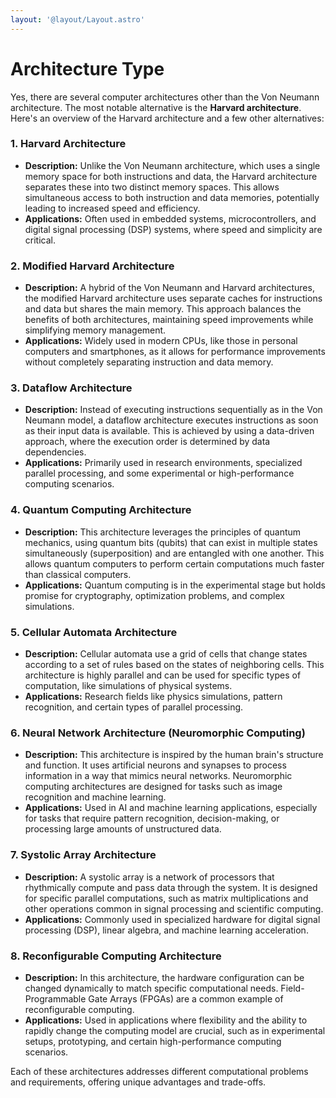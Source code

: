 ```yaml
---
layout: '@layout/Layout.astro'
---
```

# Architecture Type

Yes, there are several computer architectures other than the Von Neumann architecture. The most notable alternative is the **Harvard architecture**. Here's an overview of the Harvard architecture and a few other alternatives:

### 1. **Harvard Architecture**

- **Description:** Unlike the Von Neumann architecture, which uses a single memory space for both instructions and data, the Harvard architecture separates these into two distinct memory spaces. This allows simultaneous access to both instruction and data memories, potentially leading to increased speed and efficiency.
- **Applications:** Often used in embedded systems, microcontrollers, and digital signal processing (DSP) systems, where speed and simplicity are critical.

### 2. **Modified Harvard Architecture**

- **Description:** A hybrid of the Von Neumann and Harvard architectures, the modified Harvard architecture uses separate caches for instructions and data but shares the main memory. This approach balances the benefits of both architectures, maintaining speed improvements while simplifying memory management.
- **Applications:** Widely used in modern CPUs, like those in personal computers and smartphones, as it allows for performance improvements without completely separating instruction and data memory.

### 3. **Dataflow Architecture**

- **Description:** Instead of executing instructions sequentially as in the Von Neumann model, a dataflow architecture executes instructions as soon as their input data is available. This is achieved by using a data-driven approach, where the execution order is determined by data dependencies.
- **Applications:** Primarily used in research environments, specialized parallel processing, and some experimental or high-performance computing scenarios.

### 4. **Quantum Computing Architecture**

- **Description:** This architecture leverages the principles of quantum mechanics, using quantum bits (qubits) that can exist in multiple states simultaneously (superposition) and are entangled with one another. This allows quantum computers to perform certain computations much faster than classical computers.
- **Applications:** Quantum computing is in the experimental stage but holds promise for cryptography, optimization problems, and complex simulations.

### 5. **Cellular Automata Architecture**

- **Description:** Cellular automata use a grid of cells that change states according to a set of rules based on the states of neighboring cells. This architecture is highly parallel and can be used for specific types of computation, like simulations of physical systems.
- **Applications:** Research fields like physics simulations, pattern recognition, and certain types of parallel processing.

### 6. **Neural Network Architecture (Neuromorphic Computing)**

- **Description:** This architecture is inspired by the human brain's structure and function. It uses artificial neurons and synapses to process information in a way that mimics neural networks. Neuromorphic computing architectures are designed for tasks such as image recognition and machine learning.
- **Applications:** Used in AI and machine learning applications, especially for tasks that require pattern recognition, decision-making, or processing large amounts of unstructured data.

### 7. **Systolic Array Architecture**

- **Description:** A systolic array is a network of processors that rhythmically compute and pass data through the system. It is designed for specific parallel computations, such as matrix multiplications and other operations common in signal processing and scientific computing.
- **Applications:** Commonly used in specialized hardware for digital signal processing (DSP), linear algebra, and machine learning acceleration.

### 8. **Reconfigurable Computing Architecture**

- **Description:** In this architecture, the hardware configuration can be changed dynamically to match specific computational needs. Field-Programmable Gate Arrays (FPGAs) are a common example of reconfigurable computing.
- **Applications:** Used in applications where flexibility and the ability to rapidly change the computing model are crucial, such as in experimental setups, prototyping, and certain high-performance computing scenarios.

Each of these architectures addresses different computational problems and requirements, offering unique advantages and trade-offs.